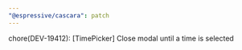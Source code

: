 ```yaml
---
"@espressive/cascara": patch
---
```


chore(DEV-19412): [TimePicker] Close modal until a time is selected
